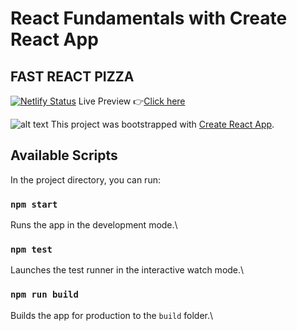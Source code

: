 # React Fundamentals with Create React App

## FAST REACT PIZZA
[![Netlify Status](https://api.netlify.com/api/v1/badges/4b47d930-6170-4f25-b315-500047b7e9bf/deploy-status)](https://app.netlify.com/sites/pizza-foods/deploys)
Live Preview 👉[Click here](https://pizza-foods.netlify.app/)

![alt text](https://github.com/fadaypaul//fast-react-pizza/blob/main/overview.JPG?raw=true)
This project was bootstrapped with [Create React App](https://github.com/facebook/create-react-app).

## Available Scripts

In the project directory, you can run:

### `npm start`
Runs the app in the development mode.\


### `npm test`

Launches the test runner in the interactive watch mode.\

### `npm run build`
Builds the app for production to the `build` folder.\
